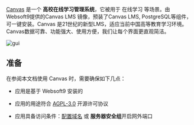 [Canvas]() 是一个 **高校在线学习管理系统**，它被用于 在线学习  等场景。由Websoft9提供的Canvas LMS 镜像，预装了Canvas LMS, PostgreSQL等组件，可一键安装。Canvas 是21世纪的新型LMS，适应当前中国高等教育学习环境。Canvas数据可靠、功能强大、使用方便，我们让每个界面更直观简洁。


![gui](https://libs.websoft9.com/Websoft9/DocsPicture/en/canvas/canvas-gui-websoft9.png)


## 准备

在参阅本文档使用 Canvas 时，需要确保如下几点：

- 应用是基于 Websoft9 安装的

- 应用的用途符合 [AGPL-3.0](https://opensource.org/licenses/AGPL-3.0) 开源许可协议

- 应用具备访问条件：[配置域名](./guide/appsetdomain) 或 **服务器安全组**开启网外端口